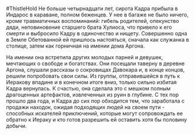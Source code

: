 #ThistleHold
Не больше четырнадцати лет, сирота Кадра прибыла в Индарос в караване, полном беженцев. У нее в багаже не было ничего, кроме травматичных воспоминаний: гибель родителей, опекунство дяди, неповиновение старшего брата Хулиоса, что привело к его смерти и выбросило Кадру в одиночество и нищету. Совершенно одна в Земле Обетованной ей пришлось настояться, сначала как служанка в столице, затем как горничная на имении дома Аргона.

На имении она встретила других молодых парней и девушек, мечтающих о свободе и богатствах. Они посещали таверну в деревне Аргона, слушали рассказы о сокровищах Давокара и, в конце концов, решили попробовать свои силы. Из группы, отправившейся в путь к Иеракову впадине и в конечном итоге вниз, только сильно избитая Кадра вернулась. К счастью, она сделала это с мешком полным драгоценных артефактов, извлеченных из руин в глубине. С тех пор прошло два года, и Кадра до сих пор обходится тем, что заработала с продажи находок, ожидая подходящих людей на своем пути - способных искателей приключений, которые могут сопровождать ее обратно к Иераку и кто готов разрешить ей оставить хотя бы половину добычи.